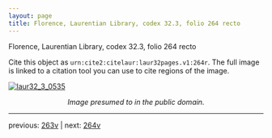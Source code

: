 ```yaml
---
layout: page
title: Florence, Laurentian Library, codex 32.3, folio 264 recto
---
```


Florence, Laurentian Library, codex 32.3, folio 264 recto

Cite this object as `urn:cite2:citelaur:laur32pages.v1:264r`.  The full image is linked to a citation tool you can use to cite regions of the image.

[![laur32_3_0535](http://www.homermultitext.org/iipsrv?IIIF=/project/homer/pyramidal/deepzoom/citelaur/laur32imgs/v1/laur32_3_0535.tif/full/800,/0/default.jpg)](http://www.homermultitext.org/ict2/?urn=urn:cite2:citelaur:laur32imgs.v1:laur32_3_0535) 

<p style="text-align: center; font-style: italic;">Image presumed to in the public domain.</p>

---

previous: [263v](../263v/) | next: [264v](../264v/)